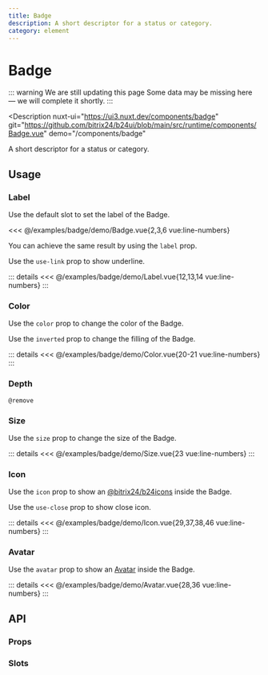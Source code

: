```yaml
---
title: Badge
description: A short descriptor for a status or category.
category: element
---
```

<script setup>
import BadgeExample from '/examples/badge/Badge.vue';
import LabelExample from '/examples/badge/Label.vue';
import ColorExample from '/examples/badge/Color.vue';
import SizeExample from '/examples/badge/Size.vue';
import IconExample from '/examples/badge/Icon.vue';
import AvatarExample from '/examples/badge/Avatar.vue';
</script>
# Badge

::: warning We are still updating this page
Some data may be missing here — we will complete it shortly.
:::

<Description
  nuxt-ui="https://ui3.nuxt.dev/components/badge"
  git="https://github.com/bitrix24/b24ui/blob/main/src/runtime/components/Badge.vue"
  demo="/components/badge"
>
  A short descriptor for a status or category.
</Description>

## Usage

### Label

Use the default slot to set the label of the Badge.

<div class="lg:min-h-[160px]">
  <ClientOnly>
    <BadgeExample />
  </ClientOnly>
</div>

<<< @/examples/badge/demo/Badge.vue{2,3,6 vue:line-numbers}

You can achieve the same result by using the `label` prop.

Use the `use-link` prop to show underline.

<div class="lg:min-h-[275px]">
  <ClientOnly>
    <LabelExample />
  </ClientOnly>
</div>

::: details
<<< @/examples/badge/demo/Label.vue{12,13,14 vue:line-numbers}
:::

### Color

Use the `color` prop to change the color of the Badge.

Use the `inverted` prop to change the filling of the Badge.

<div class="lg:min-h-[275px]">
  <ClientOnly>
    <ColorExample />
  </ClientOnly>
</div>

::: details
<<< @/examples/badge/demo/Color.vue{20-21 vue:line-numbers}
:::

### Depth

`@remove`

### Size

Use the `size` prop to change the size of the Badge.

<div class="lg:min-h-[275px]">
  <ClientOnly>
    <SizeExample />
  </ClientOnly>
</div>

::: details
<<< @/examples/badge/demo/Size.vue{23 vue:line-numbers}
:::

### Icon

Use the `icon` prop to show an [@bitrix24/b24icons](https://bitrix24.github.io/b24icons/guide/icons.html) inside the Badge.

Use the `use-close` prop to show close icon.

<div class="lg:min-h-[275px]">
  <ClientOnly>
    <IconExample />
  </ClientOnly>
</div>

::: details
<<< @/examples/badge/demo/Icon.vue{29,37,38,46 vue:line-numbers}
:::

### Avatar

Use the `avatar` prop to show an [Avatar](/docs/components/avatar/) inside the Badge.

<div class="lg:min-h-[275px]">
  <ClientOnly>
    <AvatarExample />
  </ClientOnly>
</div>

::: details
<<< @/examples/badge/demo/Avatar.vue{28,36 vue:line-numbers}
:::

## API

### Props

<ComponentProps component="Badge" />

### Slots

<ComponentSlots component="Badge" />
